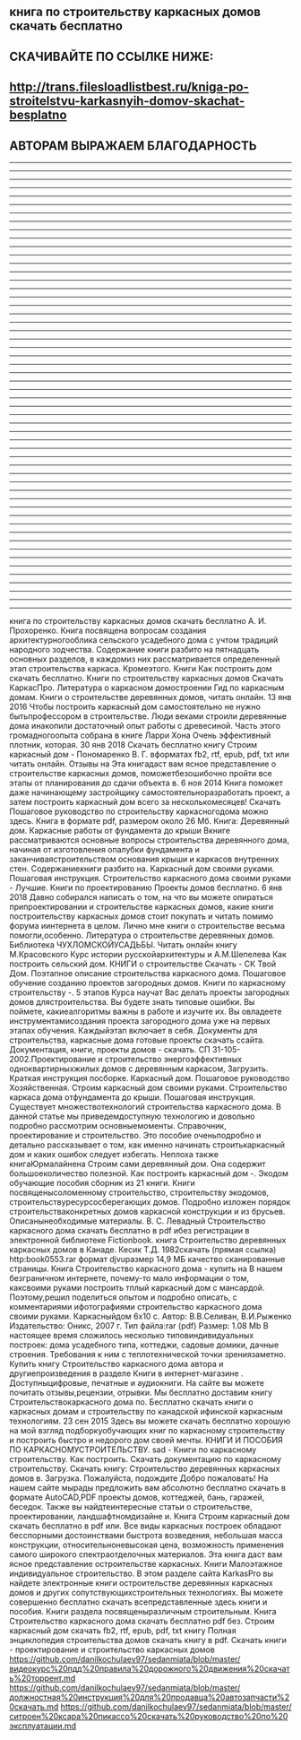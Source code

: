 книга по строительству каркасных домов скачать бесплатно
--------------------------------------------------
СКАЧИВАЙТЕ ПО ССЫЛКЕ НИЖЕ:
--------------------------------------------------
http://trans.filesloadlistbest.ru/kniga-po-stroitelstvu-karkasnyih-domov-skachat-besplatno
--------------------------------------------------
АВТОРАМ ВЫРАЖАЕМ БЛАГОДАРНОСТЬ
--------------------------------------------------
--------------------------------------------------
--------------------------------------------------
--------------------------------------------------
--------------------------------------------------
--------------------------------------------------
--------------------------------------------------
--------------------------------------------------
--------------------------------------------------
--------------------------------------------------
--------------------------------------------------
--------------------------------------------------
--------------------------------------------------
--------------------------------------------------
--------------------------------------------------
--------------------------------------------------
--------------------------------------------------
--------------------------------------------------
--------------------------------------------------
--------------------------------------------------
--------------------------------------------------
--------------------------------------------------
--------------------------------------------------
--------------------------------------------------
--------------------------------------------------
--------------------------------------------------
--------------------------------------------------
--------------------------------------------------
--------------------------------------------------
--------------------------------------------------
--------------------------------------------------
--------------------------------------------------
--------------------------------------------------
--------------------------------------------------
--------------------------------------------------
--------------------------------------------------
--------------------------------------------------
--------------------------------------------------
--------------------------------------------------
--------------------------------------------------
--------------------------------------------------
--------------------------------------------------
--------------------------------------------------
--------------------------------------------------
--------------------------------------------------
--------------------------------------------------
--------------------------------------------------
--------------------------------------------------
--------------------------------------------------
--------------------------------------------------
--------------------------------------------------
--------------------------------------------------
--------------------------------------------------
--------------------------------------------------
--------------------------------------------------
книга по строительству каркасных домов скачать бесплатно А. И. Прохоренко. Книга посвящена вопросам создания архитектурногооблика сельского усадебного дома с учтом традиций народного зодчества. Содержание книги разбито на пятнадцать основных разделов, в каждомиз них рассматривается определенный этап строительства каркаса. Кромеэтого. Книги Как построить дом скачать бесплатно. Книги по строительству каркасных домов Скачать  КаркасПро. Литература о каркасном домостроении  Гид по каркасным домам. Книги о строительстве деревянных домов, читать онлайн. 13 янв 2016  Чтобы построить каркасный дом самостоятельно не нужно бытьпрофессором в строительстве. Люди веками строили деревянные дома инакопили достаточный опыт работы с древесиной. Часть этого громадногоопыта собрана в книге Ларри Хона Очень эффективный плотник, которая. 30 янв 2018  Скачать бесплатно книгу Строим каркасный дом - Пономаренко В. Г. вформатах fb2, rtf, epub, pdf, txt или читать онлайн. Отзывы на  Эта книгадаст вам ясное представление о строительстве каркасных домов, поможетбезошибочно пройти все этапы от планирования до сдачи объекта в. 6 ноя 2014  Книга поможет даже начинающему застройщику самостоятельноразработать проект, а затем построить каркасный дом  всего за несколькомесяцев! Скачать Пошаговое руководство по строительству каркасногодома можно здесь. Книга в формате pdf, размером около 26 Мб. Книга: Деревянный дом. Каркасные работы от фундамента до крыши Вкниге рассматриваются основные вопросы строительства деревянного дома, начиная от изготовления опалубки фундамента и заканчиваястроительством основания крыши и каркасов внутренних стен. Содержаниекниги разбито на. Каркасный дом своими руками. Пошаговая инструкция. Строительство каркасного дома своими руками - Лучшие. Книги по проектированию  Проекты домов бесплатно. 6 янв 2018  Давно собирался написать о том, на что вы можете опираться припроектировании и строительстве каркасных домов, какие книги построительству каркасных домов стоит покупать и читать помимо форума иинтернета в целом. Лично мне книги о строительстве весьма помогли,особенно. Литература о строительстве деревянных домов. Библиотека ЧУХЛОМСКОЙУСАДЬБЫ. Читать онлайн книгу М.Красовского Курс истории русскойархитектуры и А.М.Шепелева Как построить сельский дом.
КНИГИ о строительстве Скачать - СК Твой Дом. Поэтапное описание строительства каркасного дома. Пошаговое обучение созданию проектов загородных домов. Книги по каркасному строительству -. 5 этапов Курса научат Вас делать проекты загородных домов длястроительства. Вы будете знать типовые ошибки. Вы поймете, какиеалгоритмы важны в работе и изучите их. Вы овладеете инструментамисоздания проекта загородного дома уже на первых этапах обучения. Каждыйэтап включает в себя. Документы для строительства, каркасные дома готовые проекты скачать ссайта.  Документация, книги, проекты домов - скачать. СП 31-105-2002.Проектирование и строительство энергоэффективных одноквартирныхжилых домов с деревянным каркасом, Загрузить. Краткая инструкция посборке. Каркасный дом. Пошаговое руководство  Хозяйственная. Строим каркасный дом своими руками. Строительство каркаса дома отфундамента до крыши. Пошаговая инструкция. Существует множествотехнологий строительства каркасного дома. В данной статье мы приведемдоступную технологию и довольно подробно рассмотрим основныемоменты. Справочник, проектирование и строительство. Это пособие оченьподробно и детально рассказывает о том, как именно начинать строитькаркасный дом и каких ошибок следует избегать. Неплоха также книгаЮрмалайнена Строим сами деревянный дом. Она содержит большоеколичество полезной. Как построить каркасный дом -. Экодом обучающие пособия сборник из 21 книги. Книги посвященысоломенному строительство, строительству экодомов, строительствуресурсосберегающих домов.  Подробно изложен порядок строительстваконкретных домов каркасной конструкции и из брусьев. Описанынеобходимые материалы. В. С. Левадный Строительство каркасного дома скачать бесплатно в pdf ибез регистрации в электронной библиотеке Fictionbook. книга Строительство деревянных каркасных домов в Канаде. Кесик Т.Д. 1982скачать (прямая ссылка) http:book0553.rar формат djvuразмер 14,9 МБ качество сканированные страницы. Книга Строительство каркасного дома - купить на
В нашем безграничном интернете, почему-то мало информации о том, каксвоими руками построить тплый каркасный дом с мансардой. Поэтому,решил поделиться опытом и подробно описать, с комментариями ифотографиями строительство каркасного дома своими руками. Каркасныйдом 6х10 с. Автор: В.В.Селиван, В.И.Рыженко Издательство: Оникс, 2007 г. Тип файла:rar (pdf) Размер: 1.08 Mb В настоящее время сложилось несколько типовиндивидуальных построек: дома усадебного типа, коттеджи, садовые домики, дачные строения. Требования к ним с теплотехнической точки зрениязаметно. Купить книгу Строительство каркасного дома автора и другиепроизведения в разделе Книги в интернет-магазине . Доступныцифровые, печатные и аудиокниги. На сайте вы можете почитать отзывы,рецензии, отрывки. Мы бесплатно доставим книгу Строительствокаркасного дома по. Бесплатно скачать книги о каркасных домам и строительству по канадской ифинской каркасным технологиям. 23 сен 2015  Здесь вы можете скачать бесплатно хорошую на мой взгляд подборкуобучающих книг по каркасному строительству и построить быстро и недорого дом своей мечты. КНИГИ И ПОСОБИЯ ПО КАРКАСНОМУСТРОИТЕЛЬСТВУ. sad - Книги по каркасному строительству. Как построить. Скачать документацию по каркасному строительству. Скачать книгу: Строительство деревянных каркасных домов в. Загрузка. Пожалуйста, подождите Добро пожаловать! На нашем сайте мырады предложить вам абсолютно бесплатно скачать в формате AutoCAD,PDF проекты домов, коттеджей, бань, гаражей, беседок. Также вы найдтеинтересные статьи о строительстве, проектировании, ландшафтномдизайне и. Книга Строим каркасный дом  скачать бесплатно в pdf или. Все виды каркасных построек обладают бесспорными достоинствами быстрота возведения, небольшая масса конструкции, относительноневысокая цена, возможность применения самого широкого спектраотделочных материалов. Эта книга даст вам ясное представление остроительстве каркасных. Книги  Малоэтажное индивидуальное строительство. В этом разделе сайта KarkasPro вы найдете электронные книги остроительстве деревянных каркасных домов и других сопутствующихстроительных технологиях. Вы можете совершенно бесплатно скачать всепредставленные здесь книги и пособия. Книги раздела посвященыразличным строительным. Книга Строительство каркасного дома скачать бесплатно pdf без. Строим каркасный дом скачать fb2, rtf, epub, pdf, txt книгу
Полная энциклопедия строительства домов скачать книгу в pdf. Скачать книги - проектирование и строительство каркасных домов
https://github.com/danilkochulaev97/sedanmiata/blob/master/видеокурс%20пдд%20правила%20дорожного%20движения%20скачать%20торрент.md
https://github.com/danilkochulaev97/sedanmiata/blob/master/должностная%20инструкция%20для%20продавца%20автозапчасти%20скачать.md
https://github.com/danilkochulaev97/sedanmiata/blob/master/ситроен%20ксара%20пикассо%20скачать%20руководство%20по%20эксплуатации.md